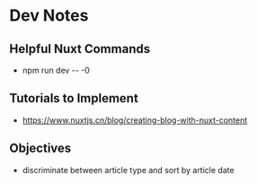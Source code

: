 # Dev Notes

## Helpful Nuxt Commands

* npm run dev -- -0

## Tutorials to Implement

* <https://www.nuxtjs.cn/blog/creating-blog-with-nuxt-content>

## Objectives

* discriminate between article type and sort by article date
